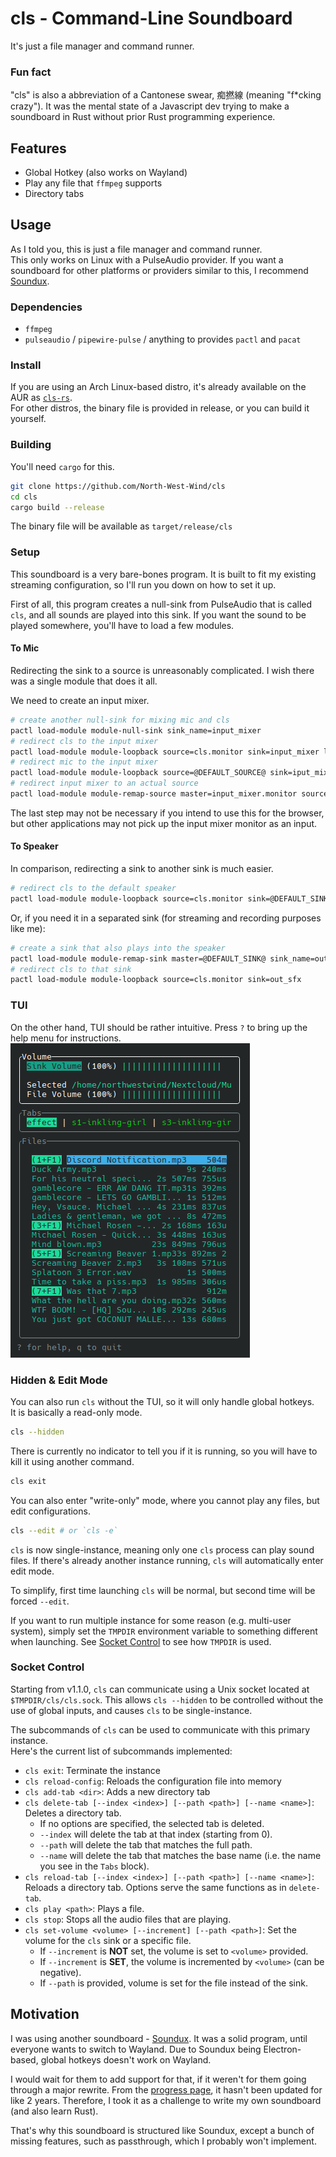 # cls - Command-Line Soundboard
It's just a file manager and command runner.

### Fun fact
"cls" is also a abbreviation of a Cantonese swear, 痴撚線 (meaning "f*cking crazy"). It was the mental state of a Javascript dev trying to make a soundboard in Rust without prior Rust programming experience.

## Features
- Global Hotkey (also works on Wayland)
- Play any file that `ffmpeg` supports
- Directory tabs

## Usage
As I told you, this is just a file manager and command runner.  
This only works on Linux with a PulseAudio provider. If you want a soundboard for other platforms or providers similar to this, I recommend [Soundux](https://github.com/Soundux/Soundux).

### Dependencies
- `ffmpeg`
- `pulseaudio` / `pipewire-pulse` / anything to provides `pactl` and `pacat`

### Install
If you are using an Arch Linux-based distro, it's already available on the AUR as [`cls-rs`](https://aur.archlinux.org/packages/cls-rs).  
For other distros, the binary file is provided in release, or you can build it yourself.

### Building
You'll need `cargo` for this.
```bash
git clone https://github.com/North-West-Wind/cls
cd cls
cargo build --release
```
The binary file will be available as `target/release/cls`

### Setup
This soundboard is a very bare-bones program. It is built to fit my existing streaming configuration, so I'll run you down on how to set it up.

First of all, this program creates a null-sink from PulseAudio that is called `cls`, and all sounds are played into this sink. If you want the sound to be played somewhere, you'll have to load a few modules.

#### To Mic
Redirecting the sink to a source is unreasonably complicated. I wish there was a single module that does it all.

We need to create an input mixer.

```bash
# create another null-sink for mixing mic and cls
pactl load-module module-null-sink sink_name=input_mixer
# redirect cls to the input mixer
pactl load-module module-loopback source=cls.monitor sink=input_mixer latency_msec=10
# redirect mic to the input mixer
pactl load-module module-loopback source=@DEFAULT_SOURCE@ sink=iput_mixer latency_msec=10
# redirect input mixer to an actual source
pactl load-module module-remap-source master=input_mixer.monitor source_name=mic
```

The last step may not be necessary if you intend to use this for the browser, but other applications may not pick up the input mixer monitor as an input.

#### To Speaker
In comparison, redirecting a sink to another sink is much easier.

```bash
# redirect cls to the default speaker
pactl load-module module-loopback source=cls.monitor sink=@DEFAULT_SINK@
```
Or, if you need it in a separated sink (for streaming and recording purposes like me):
```bash
# create a sink that also plays into the speaker
pactl load-module module-remap-sink master=@DEFAULT_SINK@ sink_name=out_sfx
# redirect cls to that sink
pactl load-module module-loopback source=cls.monitor sink=out_sfx
```

### TUI
On the other hand, TUI should be rather intuitive. Press `?` to bring up the help menu for instructions.  
![Screenshot of the TUI](screenshot.png)

### Hidden & Edit Mode
You can also run `cls` without the TUI, so it will only handle global hotkeys.  
It is basically a read-only mode.  
```bash
cls --hidden
```
There is currently no indicator to tell you if it is running, so you will have to kill it using another command.
```bash
cls exit
```

You can also enter "write-only" mode, where you cannot play any files, but edit configurations.  
```bash
cls --edit # or `cls -e`
```
`cls` is now single-instance, meaning only one `cls` process can play sound files.
If there's already another instance running, `cls` will automatically enter edit mode.

To simplify, first time launching `cls` will be normal, but second time will be forced `--edit`.

If you want to run multiple instance for some reason (e.g. multi-user system), simply set the `TMPDIR` environment variable to something different when launching. See [Socket Control](#Socket_Control) to see how `TMPDIR` is used.

### Socket Control
Starting from v1.1.0, `cls` can communicate using a Unix socket located at `$TMPDIR/cls/cls.sock`.
This allows `cls --hidden` to be controlled without the use of global inputs, and causes `cls` to be single-instance.

The subcommands of `cls` can be used to communicate with this primary instance.  
Here's the current list of subcommands implemented:
- `cls exit`: Terminate the instance
- `cls reload-config`: Reloads the configuration file into memory
- `cls add-tab <dir>`: Adds a new directory tab
- `cls delete-tab [--index <index>] [--path <path>] [--name <name>]`: Deletes a directory tab.
	- If no options are specified, the selected tab is deleted.
	- `--index` will delete the tab at that index (starting from 0).
	- `--path` will delete the tab that matches the full path.
	- `--name` will delete the tab that matches the base name (i.e. the name you see in the `Tabs` block).
- `cls reload-tab [--index <index>] [--path <path>] [--name <name>]`: Reloads a directory tab. Options serve the same functions as in `delete-tab`.
- `cls play <path>`: Plays a file.
- `cls stop`: Stops all the audio files that are playing.
- `cls set-volume <volume> [--increment] [--path <path>]`: Set the volume for the `cls` sink or a specific file.
	- If `--increment` is **NOT** set, the volume is set to `<volume>` provided.
	- If `--increment` is **SET**, the volume is incremented by `<volume>` (can be negative).
	- If `--path` is provided, volume is set for the file instead of the sink.

## Motivation
I was using another soundboard - [Soundux](https://github.com/Soundux/Soundux). It was a solid program, until everyone wants to switch to Wayland. Due to Soundux being Electron-based, global hotkeys doesn't work on Wayland.

I would wait for them to add support for that, if it weren't for them going through a major rewrite. From the [progress page](https://github.com/Soundux/Soundux/issues/591), it hasn't been updated for like 2 years. Therefore, I took it as a challenge to write my own soundboard (and also learn Rust).

That's why this soundboard is structured like Soundux, except a bunch of missing features, such as passthrough, which I probably won't implement.